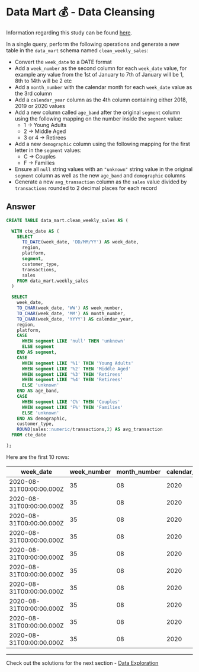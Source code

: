 # Data Mart 💰 - Data Cleansing

Information regarding this study can be found [here](https://github.com/rodrigueslara/8-week-sql-challenge/blob/main/Case%20Study%20%235%20-%20Data%20Mart/README.md).

In a single query, perform the following operations and generate a new table in the `data_mart` schema named `clean_weekly_sales`:

* Convert the `week_date` to a DATE format
* Add a `week_number` as the second column for each `week_date` value, for example any value from the 1st of January to 7th of January will be 1, 8th to 14th will be 2 etc
* Add a `month_number` with the calendar month for each `week_date` value as the 3rd column
* Add a `calendar_year` column as the 4th column containing either 2018, 2019 or 2020 values
* Add a new column called `age_band` after the original `segment` column using the following mapping on the number inside the `segment` value:
  * 1 -> Young Adults
  * 2 -> Middle Aged
  * 3 or 4 -> Retirees
* Add a new `demographic` column using the following mapping for the first letter in the `segment` values:
  * C -> Couples
  * F -> Families
* Ensure all `null` string values with an `"unknown"` string value in the original `segment` column as well as the new `age_band` and `demographic` columns
* Generate a new `avg_transaction` column as the `sales` value divided by `transactions` rounded to 2 decimal places for each record

## Answer

```sql
CREATE TABLE data_mart.clean_weekly_sales AS (

  WITH cte_date AS ( 
    SELECT
      TO_DATE(week_date, 'DD/MM/YY') AS week_date,
      region,
      platform,
      segment,
      customer_type,
      transactions,
      sales
    FROM data_mart.weekly_sales
  )

  SELECT
    week_date,
    TO_CHAR(week_date, 'WW') AS week_number,
    TO_CHAR(week_date, 'MM') AS month_number,
    TO_CHAR(week_date, 'YYYY') AS calendar_year,
    region,
    platform,
    CASE
      WHEN segment LIKE 'null' THEN 'unknown'
      ELSE segment
    END AS segment, 
    CASE
      WHEN segment LIKE '%1' THEN 'Young Adults'
      WHEN segment LIKE '%2' THEN 'Middle Aged'
      WHEN segment LIKE '%3' THEN 'Retirees'
      WHEN segment LIKE '%4' THEN 'Retirees' 
      ELSE 'unknown' 
    END AS age_band,
    CASE
      WHEN segment LIKE 'C%' THEN 'Couples'
      WHEN segment LIKE 'F%' THEN 'Families'
      ELSE 'unknown'
    END AS demographic,
    customer_type,
    ROUND(sales::numeric/transactions,2) AS avg_transaction
  FROM cte_date

);
```

Here are the first 10 rows:

| week_date                | week_number | month_number | calendar_year | region | platform | segment | age_band     | demographic | customer_type | avg_transaction |
| ------------------------ | ----------- | ------------ | ------------- | ------ | -------- | ------- | ------------ | ----------- | ------------- | --------------- |
| 2020-08-31T00:00:00.000Z | 35          | 08           | 2020          | ASIA   | Retail   | C3      | Retirees     | Couples     | New           | 30.31           |
| 2020-08-31T00:00:00.000Z | 35          | 08           | 2020          | ASIA   | Retail   | F1      | Young Adults | Families    | New           | 31.56           |
| 2020-08-31T00:00:00.000Z | 35          | 08           | 2020          | USA    | Retail   | unknown | unknown      | unkownn     | Guest         | 31.20           |
| 2020-08-31T00:00:00.000Z | 35          | 08           | 2020          | EUROPE | Retail   | C1      | Young Adults | Couples     | New           | 31.42           |
| 2020-08-31T00:00:00.000Z | 35          | 08           | 2020          | AFRICA | Retail   | C2      | Middle Aged  | Couples     | New           | 30.29           |
| 2020-08-31T00:00:00.000Z | 35          | 08           | 2020          | CANADA | Shopify  | F2      | Middle Aged  | Families    | Existing      | 182.54          |
| 2020-08-31T00:00:00.000Z | 35          | 08           | 2020          | AFRICA | Shopify  | F3      | Retirees     | Families    | Existing      | 206.64          |
| 2020-08-31T00:00:00.000Z | 35          | 08           | 2020          | ASIA   | Shopify  | F1      | Young Adults | Families    | Existing      | 172.11          |
| 2020-08-31T00:00:00.000Z | 35          | 08           | 2020          | AFRICA | Shopify  | F2      | Middle Aged  | Families    | New           | 155.84          |
| 2020-08-31T00:00:00.000Z | 35          | 08           | 2020          | AFRICA | Retail   | C3      | Retirees     | Couples     | New           | 35.02           |

---

Check out the solutions for the next section - [Data Exploration](https://github.com/rodrigueslara/8-week-sql-challenge/blob/main/Case%20Study%20%235%20-%20Data%20Mart/B.%20Data%20Exploration.md)
